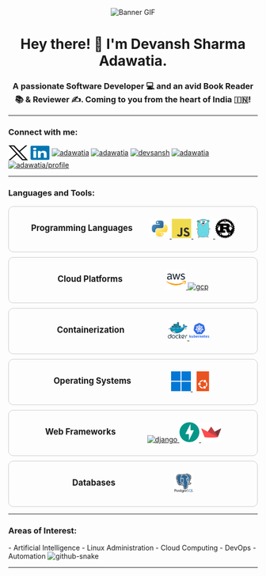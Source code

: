 <p align="center">
    <img src="https://github.com/Anmol-Baranwal/Cool-GIFs-For-GitHub/assets/74038190/d48893bd-0757-481c-8d7e-ba3e163feae7" alt="Banner GIF" />
</p>

<h1 align="center">Hey there! 👋 I'm Devansh Sharma Adawatia.</h1>
<h3 align="center">A passionate Software Developer 💻 and an avid Book Reader 📚 & Reviewer ✍️. Coming to you from the heart of India 🇮🇳!</h3>

---

<h3 align="left">Connect with me:</h3>
<p align="left">
<a href="https://twitter.com/devsansh" target="blank"><img align="center" src="https://raw.githubusercontent.com/devicons/devicon/refs/heads/master/icons/twitter/twitter-original.svg" alt="devsansh" height="30" width="40" /></a>
<a href="https://linkedin.com/in/adawatia" target="blank"><img align="center" src="https://raw.githubusercontent.com/devicons/devicon/refs/heads/master/icons/linkedin/linkedin-original.svg" alt="adawatia" height="30" width="40" /></a>
<a href="https://www.codechef.com/users/adawatia" target="blank"><img align="center" src="https://cdn.jsdelivr.net/npm/simple-icons@3.1.0/icons/codechef.svg" alt="adawatia" height="30" width="40" /></a>
<a href="https://www.hackerrank.com/adawatia" target="blank"><img align="center" src="https://raw.githubusercontent.com/rahuldkjain/github-profile-readme-generator/master/src/images/icons/Social/hackerrank.svg" alt="adawatia" height="30" width="40" /></a>
<a href="https://codeforces.com/profile/devsansh" target="blank"><img align="center" src="https://raw.githubusercontent.com/rahuldkjain/github-profile-readme-generator/master/src/images/icons/Social/codeforces.svg" alt="devsansh" height="30" width="40" /></a>
<a href="https://www.leetcode.com/adawatia" target="blank"><img align="center" src="https://raw.githubusercontent.com/rahuldkjain/github-profile-readme-generator/master/src/images/icons/Social/leet-code.svg" alt="adawatia" height="30" width="40" /></a>
<a href="https://auth.geeksforgeeks.org/user/adawatia/profile" target="blank"><img align="center" src="https://raw.githubusercontent.com/rahuldkjain/github-profile-readme-generator/master/src/images/icons/Social/geeks-for-geeks.svg" alt="adawatia/profile" height="30" width="40" /></a>
</p>

---

<h3 align="left">Languages and Tools:</h3>

<div style="display: flex; justify-content: space-evenly; border: 1px solid #ccc; padding: 10px; margin-bottom: 10px; border-radius: 10px;">
    <h4 style="font-size: 1.2em;">Programming Languages</h4>
    <p>
        <a href="https://www.python.org" target="_blank" rel="noreferrer"> 
            <img src="https://raw.githubusercontent.com/devicons/devicon/master/icons/python/python-original.svg" alt="python" width="40" height="40"/> 
        </a> 
        <a href="https://developer.mozilla.org/en-US/docs/Web/JavaScript" target="_blank" rel="noreferrer"> 
            <img src="https://raw.githubusercontent.com/devicons/devicon/master/icons/javascript/javascript-original.svg" alt="javascript" width="40" height="40"/> 
        </a> 
        <a href="https://go.dev/" target="_blank" rel="noreferrer"> 
            <img src="https://raw.githubusercontent.com/devicons/devicon/master/icons/go/go-original.svg" alt="go" width="40" height="40"/> 
        </a> 
        <a href="https://www.rust-lang.org/" target="_blank" rel="noreferrer"> 
            <img src="https://raw.githubusercontent.com/devicons/devicon/master/icons/rust/rust-original.svg" alt="rust" width="40" height="40"/> 
        </a>
    </p>
</div>

<div style="display: flex; justify-content: space-evenly; border: 1px solid #ccc; padding: 10px; margin-bottom: 10px; border-radius: 10px;">
    <h4 style="font-size: 1.2em;">Cloud Platforms</h4>
    <p>
        <a href="https://aws.amazon.com/" target="_blank" rel="noreferrer"> 
            <img src="https://raw.githubusercontent.com/devicons/devicon/master/icons/amazonwebservices/amazonwebservices-original-wordmark.svg" alt="aws" width="40" height="40"/> 
        </a> 
        <a href="https://cloud.google.com" target="_blank" rel="noreferrer"> 
            <img src="https://www.vectorlogo.zone/logos/google_cloud/google_cloud-icon.svg" alt="gcp" width="40" height="40"/> 
        </a>
    </p>
</div>

<div style="display: flex; justify-content: space-evenly; border: 1px solid #ccc; padding: 10px; margin-bottom: 10px; border-radius: 10px;">
    <h4 style="font-size: 1.2em;">Containerization</h4>
    <p>
        <a href="https://www.docker.com/" target="_blank" rel="noreferrer"> 
            <img src="https://raw.githubusercontent.com/devicons/devicon/master/icons/docker/docker-original-wordmark.svg" alt="docker" width="40" height="40"/> 
        </a> 
        <a href="https://kubernetes.io/" target="_blank" rel="noreferrer"> 
            <img src="https://raw.githubusercontent.com/devicons/devicon/master/icons/kubernetes/kubernetes-plain-wordmark.svg" alt="kubernetes" width="40" height="40"/> 
        </a>
    </p>
</div>

<div style="display: flex; justify-content: space-evenly; border: 1px solid #ccc; padding: 10px; margin-bottom: 10px; border-radius: 10px;">
    <h4 style="font-size: 1.2em;">Operating Systems</h4>
    <p>
        <a href="https://www.debian.org/" target="_blank" rel="noreferrer"> 
            <img src="https://raw.githubusercontent.com/devicons/devicon/refs/heads/master/icons/windows11/windows11-original.svg" alt="windows 11" width="40" height="40"/> 
        </a>
        <a href="https://ubuntu.com/" target="_blank" rel="noreferrer"> 
            <img src="https://raw.githubusercontent.com/devicons/devicon/refs/heads/master/icons/ubuntu/ubuntu-original.svg" alt="linux" width="40" height="40"/> 
        </a>
    </p>
</div>

<div style="display: flex; justify-content: space-evenly; border: 1px solid #ccc; padding: 10px; margin-bottom: 10px; border-radius: 10px;">
    <h4 style="font-size: 1.2em;">Web Frameworks</h4>
    <p>
        <a href="https://www.djangoproject.com/" target="_blank" rel="noreferrer"> 
            <img src="https://cdn.worldvectorlogo.com/logos/django.svg" alt="django" width="40" height="40"/> 
        </a> 
        <a href="https://fastapi.tiangolo.com/" target="_blank" rel="noreferrer"> 
            <img src="https://raw.githubusercontent.com/devicons/devicon/master/icons/fastapi/fastapi-original.svg" alt="fastapi" width="40" height="40"/> 
        </a> 
        <a href="https://streamlit.io/" target="_blank" rel="noreferrer"> 
            <img src="https://raw.githubusercontent.com/devicons/devicon/master/icons/streamlit/streamlit-original.svg" alt="streamlit" width="40" height="40"/> 
        </a>
    </p>
</div>

<div style="display: flex; justify-content: space-evenly; border: 1px solid #ccc; padding: 10px; margin-bottom: 10px; border-radius: 10px;">
    <h4 style="font-size: 1.2em;">Databases</h4>
    <p>
        <a href="https://www.postgresql.org" target="_blank" rel="noreferrer"> 
            <img src="https://raw.githubusercontent.com/devicons/devicon/master/icons/postgresql/postgresql-original-wordmark.svg" alt="postgresql" width="40" height="40"/> 
        </a>
    </p>
</div>


---

<h3 align="left">Areas of Interest:</h3>
- Artificial Intelligence  
- Linux Administration  
- Cloud Computing  
- DevOps  
- Automation  


<picture>
  <source media="(prefers-color-scheme: dark)" srcset="https://raw.githubusercontent.com/tobiasmeyhoefer/tobiasmeyhoefer/output/github-snake-dark.svg" />
  <source media="(prefers-color-scheme: light)" srcset="https://raw.githubusercontent.com/tobiasmeyhoefer/tobiasmeyhoefer/output/github-snake.svg" />
  <img alt="github-snake" src="https://raw.githubusercontent.com/tobiasmeyhoefer/tobiasmeyhoefer/output/github-snake.svg" />
</picture>

---
